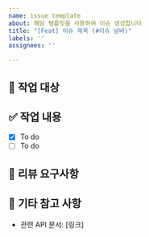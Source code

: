 ```yaml
---
name: issue template
about: 해당 템플릿을 사용하여 이슈 생성합니다
title: "[Feat] 이슈 제목 (#이슈 넘버)"
labels: ''
assignees: ''

---
```


## 📄 작업 대상

## ✅ 작업 내용
  - [x] To do
  - [ ] To do

## 💬 리뷰 요구사항

## 📎 기타 참고 사항
  - 관련 API 문서: [링크]
